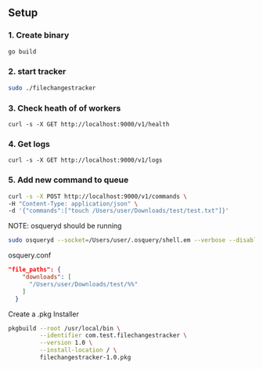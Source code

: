 ## Setup

### 1. Create binary

```bash
go build
```

### 2. start tracker

```bash
sudo ./filechangestracker
```

### 3. Check heath of of workers

`curl -s -X GET http://localhost:9000/v1/health`

### 4. Get logs

`curl -s -X GET http://localhost:9000/v1/logs`

### 5. Add new command to queue

```bash
curl -s -X POST http://localhost:9000/v1/commands \
-H "Content-Type: application/json" \
-d '{"commands":["touch /Users/user/Downloads/test/test.txt"]}'
```

NOTE:
osqueryd should be running

```bash
sudo osqueryd --socket=/Users/user/.osquery/shell.em --verbose --disable_events=false --disable_audit=false --disable_endpointsecurity=false --disable_endpointsecurity_fim=false --enable_file_events=true
```

osquery.conf

```json
"file_paths": {
    "downloads": [
      "/Users/user/Downloads/test/%%"
    ]
  }
```

Create a .pkg Installer

```bash
pkgbuild --root /usr/local/bin \
         --identifier com.test.filechangestracker \
         --version 1.0 \
         --install-location / \
         filechangestracker-1.0.pkg
```
